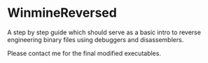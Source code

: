 # WinmineReversed

A step by step guide which should serve as a basic intro to reverse engineering binary files using debuggers and disassemblers.

Please contact me for the final modified executables.
